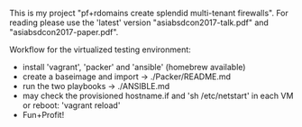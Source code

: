 This is my project "pf+rdomains create splendid multi-tenant firewalls".
For reading please use the 'latest' version "asiabsdcon2017-talk.pdf" and
"asiabsdcon2017-paper.pdf".

Workflow for the virtualized testing environment:
- install 'vagrant', 'packer' and 'ansible' (homebrew available)
- create a baseimage and import -> ./Packer/README.md
- run the two playbooks  -> ./ANSIBLE.md
- may check the provisioned hostname.if and 'sh /etc/netstart'
  in each VM or reboot: 'vagrant reload'
- Fun+Profit!

